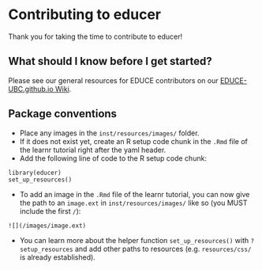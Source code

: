 # Contributing to educer

Thank you for taking the time to contribute to educer! 

## What should I know before I get started?

Please see our general resources for EDUCE contributors on our [EDUCE-UBC.github.io Wiki](https://github.com/EDUCE-UBC/EDUCE-UBC.github.io/wiki/Contributors).

## Package conventions

- Place any images in the `inst/resources/images/` folder.
- If it does not exist yet, create an R setup code chunk in the `.Rmd` file of the learnr tutorial right after the yaml header.
- Add the following line of code to the R setup code chunk:

```
library(educer)
set_up_resources()
```

- To add an image in the `.Rmd` file of the learnr tutorial, you can now give the path to an `image.ext` in `inst/resources/images/` like so (you MUST include the first `/`):

```
![](/images/image.ext)
```

- You can learn more about the helper function `set_up_resources()` with `?setup_resources` and add other paths to resources (e.g. `resources/css/` is already established).
